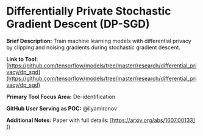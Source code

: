 # Differentially Private Stochastic Gradient Descent (DP-SGD) 

**Brief Description:** Train machine learning models with differential privacy by clipping and noising gradients during stochastic gradient descent. 

**Link to Tool:** [https://github.com/tensorflow/models/tree/master/research/differential_privacy/dp_sgd](https://github.com/tensorflow/models/tree/master/research/differential_privacy/dp_sgd) 

**Primary Tool Focus Area:** De-identification 

**GitHub User Serving as POC:** @ilyamironov 

**Additional Notes:** Paper with full details: [https://arxiv.org/abs/1607.00133]()